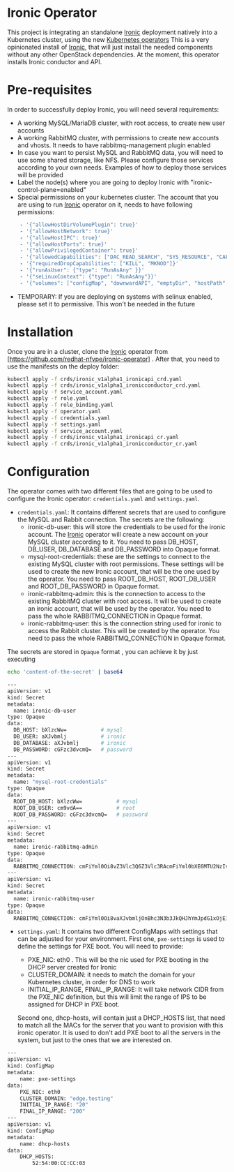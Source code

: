 # Ironic Operator

This project is integrating an standalone [Ironic] deployment natively into a Kubernetes cluster, using the new [Kubernetes operators]
This is a very opinionated install of [Ironic], that will just install the needed components without any other OpenStack dependencies.
At the moment, this operator installs Ironic conductor and API.

# Pre-requisites
In order to successfully deploy Ironic, you will need several requirements:
 - A working MySQL/MariaDB cluster, with root access, to create new user accounts
 - A working RabbitMQ cluster, with permissions to create new accounts and vhosts. It needs to have rabbitmq-management plugin enabled
 - In case you want to persist MySQL and RabbitMQ data, you will need to use some shared storage, like NFS. Please configure those services according to your own needs. Examples of how to deploy those services will be provided
 - Label the node(s) where you are going to deploy Ironic with "ironic-control-plane=enabled"
 - Special permissions on your kubernetes cluster. The account that you are using to run [Ironic] operator on it, needs to have following permissions:

```sh  
    - '{"allowHostDirVolumePlugin": true}'
    - '{"allowHostNetwork": true}'
    - '{"allowHostIPC": true}'
    - '{"allowHostPorts": true}'
    - '{"allowPrivilegedContainer": true}'
    - '{"allowedCapabilities": ["DAC_READ_SEARCH", "SYS_RESOURCE", "CAP_NET_RAW", "CAP_NET_ADMIN"]}'
    - '{"requiredDropCapabilities": ["KILL", "MKNOD"]}'
    - '{"runAsUser": {"type": "RunAsAny" }}'
    - '{"seLinuxContext": {"type": "RunAsAny"}}'
    - '{"volumes": ["configMap", "downwardAPI", "emptyDir", "hostPath", "persistentVolumeClaim", "projected", "secret", "nfs"]}'
 ```
  - TEMPORARY: If you are deploying on systems with selinux enabled, please set it to permissive. This won't be needed in the future
  
# Installation
Once you are in a cluster, clone the [Ironic] operator from [https://github.com/redhat-nfvpe/ironic-operator] . After that, you need to use the manifests on the deploy folder:

```sh  
kubectl apply -f crds/ironic_v1alpha1_ironicapi_crd.yaml
kubectl apply -f crds/ironic_v1alpha1_ironicconductor_crd.yaml
kubectl apply -f service_account.yaml
kubectl apply -f role.yaml
kubectl apply -f role_binding.yaml
kubectl apply -f operator.yaml
kubectl apply -f credentials.yaml
kubectl apply -f settings.yaml
kubectl apply -f service_account.yaml
kubectl apply -f crds/ironic_v1alpha1_ironicapi_cr.yaml
kubectl apply -f crds/ironic_v1alpha1_ironicconductor_cr.yaml
```

# Configuration
The operator comes with two different files that are going to be used to configure the Ironic operator: `credentials.yaml` and `settings.yaml`.

* `credentials.yaml`: It contains different secrets that are used to configure the MySQL and Rabbit connection. The secrets are the following:
  - ironic-db-user: this will store the credentials to be used for the ironic account. The [Ironic] operator will create a new account on your MySQL cluster according to it. You need to pass DB_HOST, DB_USER, DB_DATABASE and DB_PASSWORD into Opaque format.
  - mysql-root-credentials: these are the settings to connect to the existing MySQL cluster with root permissions. These settings will be used to create the new Ironic account, that will be the one used by the operator. You need to pass ROOT_DB_HOST, ROOT_DB_USER and ROOT_DB_PASSWORD in Opaque format.
  - ironic-rabbitmq-admin: this is the connection to access to the existing RabbitMQ cluster with root access. It will be used to create an ironic account, that will be used by the operator. You need to pass the whole RABBITMQ_CONNECTION in Opaque format.
  - ironic-rabbitmq-user: this is the connection string used for ironic to access the Rabbit cluster. This will be created by the operator. You need to pass the whole RABBITMQ_CONNECTION in Opaque format.
 
The secrets are stored in `Opaque` format , you can achieve it by just executing
```sh
echo 'content-of-the-secret' | base64
```

```sh
---
apiVersion: v1
kind: Secret
metadata:
  name: ironic-db-user
type: Opaque
data:
  DB_HOST: bXlzcWw=           # mysql
  DB_USER: aXJvbmlj           # ironic
  DB_DATABASE: aXJvbmlj       # ironic
  DB_PASSWORD: cGFzc3dvcmQ=   # password
---
apiVersion: v1
kind: Secret
metadata:
  name: "mysql-root-credentials"
type: Opaque
data:
  ROOT_DB_HOST: bXlzcWw=           # mysql
  ROOT_DB_USER: cm9vdA==           # root
  ROOT_DB_PASSWORD: cGFzc3dvcmQ=   # password
---
apiVersion: v1
kind: Secret
metadata:
  name: ironic-rabbitmq-admin
type: Opaque
data:
  RABBITMQ_CONNECTION: cmFiYml0Oi8vZ3Vlc3Q6Z3Vlc3RAcmFiYml0bXE6MTU2NzIvaXJvbmlj  # rabbit://guest:guest@rabbitmq:15672/ironic
---
apiVersion: v1
kind: Secret
metadata:
  name: ironic-rabbitmq-user
type: Opaque
data:
  RABBITMQ_CONNECTION: cmFiYml0Oi8vaXJvbmljOnBhc3N3b3JkQHJhYmJpdG1xOjE1NjcyL2lyb25pYw==  # rabbit://ironic:password@rabbitmq:15672/ironic
```
* `settings.yaml`: It contains two different ConfigMaps with settings that can be adjusted for your environment. First one, `pxe-settings` is used to define the settings for PXE boot. You will need to provide:
  - PXE_NIC: eth0 . This will be the nic used for PXE booting in the DHCP server created for Ironic
  - CLUSTER_DOMAIN: it needs to match the domain for your Kubernetes cluster, in order for DNS to work
  - INITIAL_IP_RANGE, FINAL_IP_RANGE: It will take network CIDR from the PXE_NIC definition, but this will limit the range of IPS to be assigned for DHCP in PXE boot.
 
  Second one, dhcp-hosts, will contain just a DHCP_HOSTS list, that need to match all the MACs for the server that you want to provision with this ironic operator. It is used to don't add PXE boot to all the servers in the system, but just to the ones that we are interested on.

```sh
---
apiVersion: v1
kind: ConfigMap
metadata:
    name: pxe-settings
data:
    PXE_NIC: eth0
    CLUSTER_DOMAIN: "edge.testing"
    INITIAL_IP_RANGE: "20"
    FINAL_IP_RANGE: "200"
---
apiVersion: v1
kind: ConfigMap
metadata:
    name: dhcp-hosts
data:
    DHCP_HOSTS:
        52:54:00:CC:CC:03

```

[Ironic]: <https://wiki.openstack.org/wiki/Ironic>
[Kubernetes operators]: <https://github.com/operator-framework/operator-sdk>
[https://github.com/redhat-nfvpe/ironic-operator]: <https://github.com/redhat-nfvpe/ironic-operator>

